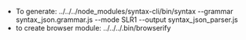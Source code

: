 * To generate: ../../../node_modules/syntax-cli/bin/syntax --grammar syntax_json.grammar.js --mode SLR1 --output syntax_json_parser.js
* to create browser module: ../../../.bin/browserify  
